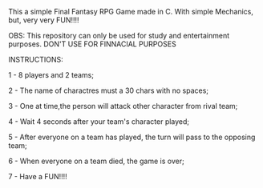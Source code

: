 This a simple Final Fantasy RPG Game made in C. With simple Mechanics, but, very very FUN!!!!

OBS: This repository can only be used for study and entertainment purposes. DON'T USE FOR FINNACIAL PURPOSES

INSTRUCTIONS:

1 - 8 players and 2 teams;

2 - The name of charactres must a 30 chars with no spaces;

3 - One at time,the person will attack other character from rival team;

4 - Wait 4 seconds after your team's character played;

5 - After everyone on a team has played, the turn will pass to the opposing team;

6 - When everyone on a team died, the game is over;

7 - Have a FUN!!!!
